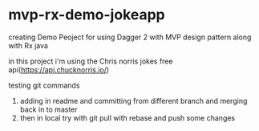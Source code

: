 # mvp-rx-demo-jokeapp

creating Demo Peoject for using Dagger 2 with MVP design pattern along with Rx java

in this project i'm using the Chris norris jokes free api(https://api.chucknorris.io/)

testing git commands
1) adding in readme and committing from different branch and merging back in to master 
2) then in local try with git pull with rebase and push some changes

